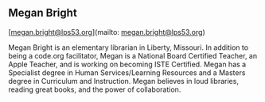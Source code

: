 ## Megan Bright

[megan.bright@lps53.org](mailto: megan.bright@lps53.org)

Megan Bright is an elementary librarian in Liberty, Missouri.  In addition to being a code.org facilitator, Megan is a National Board Certified Teacher, an Apple Teacher, and is working on becoming ISTE Certified.  Megan has a Specialist degree in Human Services/Learning Resources and a Masters degree in Curriculum and Instruction.  Megan believes in loud libraries, reading great books, and the power of collaboration.
